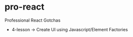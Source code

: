 # pro-react
Professional React Gotchas


- 4-lesson -> Create UI using Javascript/Element Factories
